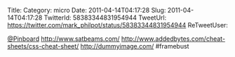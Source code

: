 Title: 
Category: micro
Date: 2011-04-14T04:17:28
Slug: 2011-04-14T04:17:28
TwitterId: 58383344831954944
TweetUrl: https://twitter.com/mark_philpot/status/58383344831954944
ReTweetUser: 

[@Pinboard](https://twitter.com/Pinboard) http://www.satbeams.com/ http://www.addedbytes.com/cheat-sheets/css-cheat-sheet/ http://dummyimage.com/ #framebust